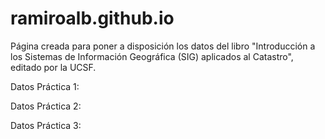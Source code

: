 # ramiroalb.github.io
Página creada para poner a disposición los datos del libro "Introducción a los Sistemas de Información Geográfica (SIG) aplicados al Catastro", editado por la UCSF.

Datos Práctica 1: 

Datos Práctica 2:

Datos Práctica 3:
